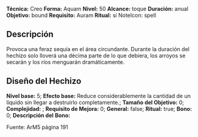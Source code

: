 
**Técnica:** Creo
**Forma:** Aquam
**Nivel:** 50
**Alcance:** toque 
**Duración:** anual  
**Objetivo:** bound
**Requisito:** Auram
**Ritual:** sí
NoteIcon: spell




## Descripción 
<p>Provoca una feraz sequía en el área circundante. Durante la duración del hechizo solo lloverá una décima parte de lo que debiera, los arroyos se secarán y los ríos menguarán dramáticamente.</p>

## Diseño del Hechizo 

**Nivel base:** 5; **Efecto base:** Reduce considerablemente la cantidad de un líquido sin llegar a destruirlo completamente.;  **Tamaño del **Objetivo:**** 0; **Complejidad:** ; **Requisito de Mejora:** 0; **General:** false; **Ritual:** true; **Bono:** 0; **Descripción del** **Bono:** 

Fuente: ArM5 página 191